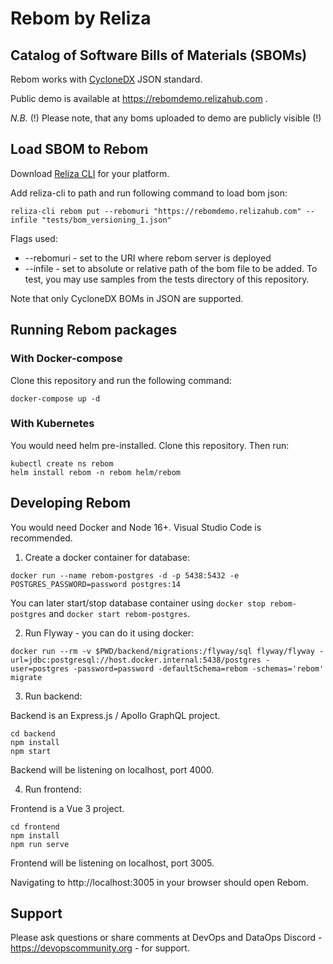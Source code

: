 # Rebom by Reliza

## Catalog of Software Bills of Materials (SBOMs)

Rebom works with [CycloneDX](https://cyclonedx.org) JSON standard.

Public demo is available at https://rebomdemo.relizahub.com .

*N.B.* (!) Please note, that any boms uploaded to demo are publicly visible (!)


## Load SBOM to Rebom
Download [Reliza CLI](https://github.com/relizaio/reliza-cli) for your platform.

Add reliza-cli to path and run following command to load bom json:

```
reliza-cli rebom put --rebomuri "https://rebomdemo.relizahub.com" --infile "tests/bom_versioning_1.json"
```

Flags used:
- --rebomuri - set to the URI where rebom server is deployed
- --infile - set to absolute or relative path of the bom file to be added. To test, you may use samples from the tests directory of this repository.

Note that only CycloneDX BOMs in JSON are supported.


## Running Rebom packages

### With Docker-compose
Clone this repository and run the following command:

```
docker-compose up -d
```

### With Kubernetes

You would need helm pre-installed. Clone this repository. Then run:

```
kubectl create ns rebom
helm install rebom -n rebom helm/rebom
```

## Developing Rebom

You would need Docker and Node 16+. Visual Studio Code is recommended.

1. Create a docker container for database:
```
docker run --name rebom-postgres -d -p 5438:5432 -e POSTGRES_PASSWORD=password postgres:14
```

You can later start/stop database container using `docker stop rebom-postgres` and `docker start rebom-postgres`.

2. Run Flyway - you can do it using docker:
 
```
docker run --rm -v $PWD/backend/migrations:/flyway/sql flyway/flyway -url=jdbc:postgresql://host.docker.internal:5438/postgres -user=postgres -password=password -defaultSchema=rebom -schemas='rebom' migrate
```

3. Run backend:

Backend is an Express.js / Apollo GraphQL project.

```
cd backend
npm install
npm start
```

Backend will be listening on localhost, port 4000.

4. Run frontend:

Frontend is a Vue 3 project.

```
cd frontend
npm install
npm run serve
```

Frontend will be listening on localhost, port 3005.

Navigating to http://localhost:3005 in your browser should open Rebom.


## Support

Please ask questions or share comments at DevOps and DataOps Discord - https://devopscommunity.org - for support.